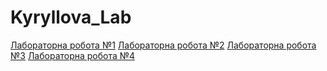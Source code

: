 # Kyryllova_Lab

[Лабораторна робота №1](screenshots/4.png)
[Лабораторна робота №2](screenshots/4.png)
[Лабораторна робота №3](screenshots/4.png)
[Лабораторна робота №4](screenshots/4.png)
